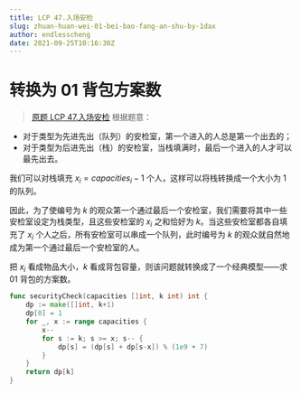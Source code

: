```yaml
---
title: LCP 47.入场安检
slug: zhuan-huan-wei-01-bei-bao-fang-an-shu-by-1dax
author: endlesscheng
date: 2021-09-25T10:16:30Z
---
```

# 转换为 01 背包方案数
 
> [原题 LCP 47.入场安检](https://leetcode.cn/problems/oPs9Bm)
根据题意：

- 对于类型为先进先出（队列）的安检室，第一个进入的人总是第一个出去的；
- 对于类型为后进先出（栈）的安检室，当栈填满时，最后一个进入的人才可以最先出去。

我们可以对栈填充 $x_i=\textit{capacities}_i-1$ 个人，这样可以将栈转换成一个大小为 $1$ 的队列。

因此，为了使编号为 $k$ 的观众第一个通过最后一个安检室，我们需要将其中一些安检室设定为栈类型，且这些安检室的 $x_i$ 之和恰好为 $k$。当这些安检室都各自填充了 $x_i$ 个人之后，所有安检室可以串成一个队列，此时编号为 $k$ 的观众就自然地成为第一个通过最后一个安检室的人。

把 $x_i$ 看成物品大小，$k$ 看成背包容量，则该问题就转换成了一个经典模型——求 01 背包的方案数。

```go
func securityCheck(capacities []int, k int) int {
	dp := make([]int, k+1)
	dp[0] = 1
	for _, x := range capacities {
		x--
		for s := k; s >= x; s-- {
			dp[s] = (dp[s] + dp[s-x]) % (1e9 + 7)
		}
	}
	return dp[k]
}
```
